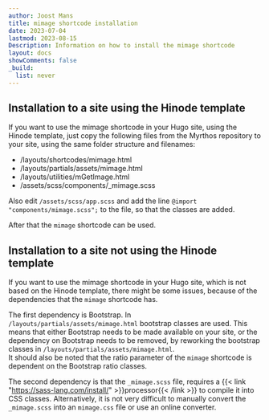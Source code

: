 ```yaml
---
author: Joost Mans
title: mimage shortcode installation
date: 2023-07-04
lastmod: 2023-08-15
Description: Information on how to install the mimage shortcode
layout: docs
showComments: false
_build:
  list: never
---
```

<!-- cSpell:ignore Joost mimage shortcode Hinode shortcodes lastmod -->
## Installation to a site using the Hinode template

If you want to use the mimage shortcode in your Hugo site, using the Hinode template, just copy the following files from the Myrthos repository to your site, using the same folder structure and filenames:

- /layouts/shortcodes/mimage.html
- /layouts/partials/assets/mimage.html
- /layouts/utilities/mGetImage.html
- /assets/scss/components/_mimage.scss

Also edit `/assets/scss/app.scss` and add the line `@import "components/mimage.scss";` to the file, so that the classes are added.

After that the `mimage` shortcode can be used.

## Installation to a site not using the Hinode template

If you want to use the mimage shortcode in your Hugo site, which is not based on the Hinode template, there might be some issues, because of the dependencies that the `mimage` shortcode has.

The first dependency is Bootstrap. In `/layouts/partials/assets/mimage.html` bootstrap classes are used. This means that either Bootstrap needs to be made available on your site, or the dependency on Bootstrap needs to be removed, by reworking the bootstrap classes in `/layouts/partials/assets/mimage.html`.  
It should also be noted that the ratio parameter of the `mimage` shortcode is dependent on the Bootstrap ratio classes.

The second dependency is that the `_mimage.scss` file, requires a {{< link "https://sass-lang.com/install/" >}}processor{{< /link >}} to compile it into CSS classes. Alternatively, it is not very difficult to manually convert the `_mimage.scss` into an `mimage.css` file or use an online converter.

